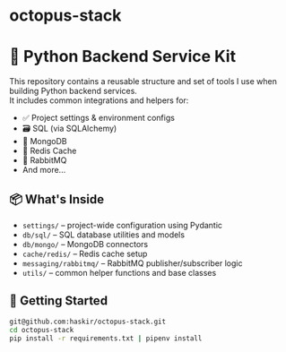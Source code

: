 # octopus-stack
# 🧰 Python Backend Service Kit

This repository contains a reusable structure and set of tools I use when building Python backend services.  
It includes common integrations and helpers for:

- ✅ Project settings & environment configs
- 🗃️ SQL (via SQLAlchemy)
- 🍃 MongoDB
- 🚀 Redis Cache
- 🐇 RabbitMQ
- And more...

## 📦 What's Inside

- `settings/` – project-wide configuration using Pydantic
- `db/sql/` – SQL database utilities and models
- `db/mongo/` – MongoDB connectors
- `cache/redis/` – Redis cache setup
- `messaging/rabbitmq/` – RabbitMQ publisher/subscriber logic
- `utils/` – common helper functions and base classes

## 🚀 Getting Started

```bash
git@github.com:haskir/octopus-stack.git
cd octopus-stack
pip install -r requirements.txt | pipenv install
